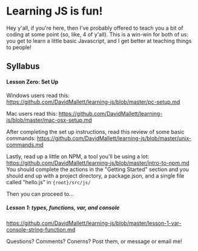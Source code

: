 # Learning JS is fun!  
  
Hey y'all, if you're here, then I've probably offered to teach you a bit of coding at some point (so, like, 4 of y'all). This is a win-win for both of us: you get to learn a little basic Javascript, and I get better at teaching things to people!

## Syllabus

#### Lesson Zero: Set Up

Windows users read this:  
https://github.com/DavidMallett/learning-js/blob/master/pc-setup.md
  
Mac users read this:
https://github.com/DavidMallett/learning-js/blob/master/mac-osx-setup.md

After completing the set up instructions, read this review of some basic commands:
https://github.com/DavidMallett/learning-js/blob/master/unix-commands.md

Lastly, read up a little on NPM, a tool you'll be using a lot:
https://github.com/DavidMallett/learning-js/blob/master/intro-to-npm.md  
You should complete the actions in the "Getting Started" section and you should end up with a project directory, a package.json, and a single file called "hello.js" in `{root}/src/js/`
  
Then you can proceed to...

##### Lesson 1: types, functions, var, and console
https://github.com/DavidMallett/learning-js/blob/master/lesson-1-var-console-string-function.md

Questions? Comments? Conerns? Post them, or message or email me!
